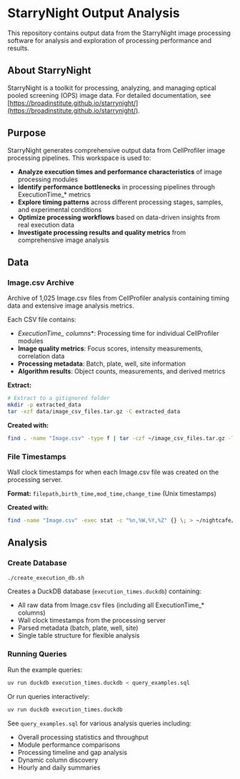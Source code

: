 # StarryNight Output Analysis

This repository contains output data from the StarryNight image processing software for analysis and exploration of processing performance and results.

## About StarryNight

StarryNight is a toolkit for processing, analyzing, and managing optical pooled screening (OPS) image data. For detailed documentation, see [https://broadinstitute.github.io/starrynight/](https://broadinstitute.github.io/starrynight/).

## Purpose

StarryNight generates comprehensive output data from CellProfiler image processing pipelines. This workspace is used to:

- **Analyze execution times and performance characteristics** of image processing modules
- **Identify performance bottlenecks** in processing pipelines through ExecutionTime_* metrics
- **Explore timing patterns** across different processing stages, samples, and experimental conditions
- **Optimize processing workflows** based on data-driven insights from real execution data
- **Investigate processing results and quality metrics** from comprehensive image analysis

## Data

### Image.csv Archive
Archive of 1,025 Image.csv files from CellProfiler analysis containing timing data and extensive image analysis metrics.

Each CSV file contains:
- **ExecutionTime_* columns**: Processing time for individual CellProfiler modules
- **Image quality metrics**: Focus scores, intensity measurements, correlation data
- **Processing metadata**: Batch, plate, well, site information
- **Algorithm results**: Object counts, measurements, and derived metrics

**Extract:**
```bash
# Extract to a gitignored folder
mkdir -p extracted_data
tar -xzf data/image_csv_files.tar.gz -C extracted_data
```

**Created with:**
```bash
find . -name "Image.csv" -type f | tar -czf ~/image_csv_files.tar.gz -T -
```

### File Timestamps
Wall clock timestamps for when each Image.csv file was created on the processing server.

**Format:** `filepath,birth_time,mod_time,change_time` (Unix timestamps)

**Created with:**
```bash
find -name "Image.csv" -exec stat -c "%n,%W,%Y,%Z" {} \; > ~/nightcafe/file_timestamps_raw.csv
```

## Analysis

### Create Database
```bash
./create_execution_db.sh
```

Creates a DuckDB database (`execution_times.duckdb`) containing:
- All raw data from Image.csv files (including all ExecutionTime_* columns)
- Wall clock timestamps from the processing server
- Parsed metadata (batch, plate, well, site)
- Single table structure for flexible analysis

### Running Queries

Run the example queries:
```bash
uv run duckdb execution_times.duckdb < query_examples.sql
```

Or run queries interactively:
```bash
uv run duckdb execution_times.duckdb
```

See `query_examples.sql` for various analysis queries including:
- Overall processing statistics and throughput
- Module performance comparisons
- Processing timeline and gap analysis
- Dynamic column discovery
- Hourly and daily summaries